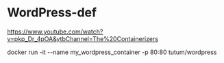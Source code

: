 # WordPress-def

https://www.youtube.com/watch?v=pkp_Dr_4pOA&ytbChannel=The%20Containerizers


docker run -it --name my_wordpress_container -p 80:80 tutum/wordpress
